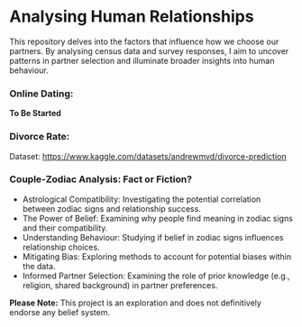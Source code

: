 # Analysing Human Relationships

This repository delves into the factors that influence how we choose our partners. By analysing census data and survey responses, I aim to uncover patterns in partner selection and illuminate broader insights into human behaviour.

### Online Dating:

**To Be Started**

### Divorce Rate:

Dataset: https://www.kaggle.com/datasets/andrewmvd/divorce-prediction

### Couple-Zodiac Analysis: Fact or Fiction?

- Astrological Compatibility: Investigating the potential correlation between zodiac signs and relationship success.
- The Power of Belief: Examining why people find meaning in zodiac signs and their compatibility.
- Understanding Behaviour: Studying if belief in zodiac signs influences relationship choices.
- Mitigating Bias: Exploring methods to account for potential biases within the data.
- Informed Partner Selection: Examining the role of prior knowledge (e.g., religion, shared background) in partner preferences.

**Please Note:** This project is an exploration and does not definitively endorse any belief system.

